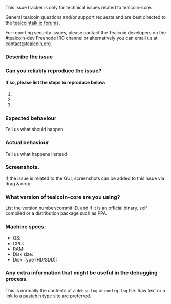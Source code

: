 <!--- Remove sections that do not apply -->

This issue tracker is only for technical issues related to tealcoin-core.

General tealcoin questions and/or support requests and are best directed to the [tealcointalk.io forums](https://tealcointalk.io/).

For reporting security issues, please contact the Tealcoin developers on the #tealcoin-dev Freenode IRC channel or alternatively you can email us at contact@tealcoin.org.

### Describe the issue

### Can you reliably reproduce the issue?
#### If so, please list the steps to reproduce below:
1.
2.
3.

### Expected behaviour
Tell us what should happen

### Actual behaviour
Tell us what happens instead

### Screenshots.
If the issue is related to the GUI, screenshots can be added to this issue via drag & drop.

### What version of tealcoin-core are you using?
List the version number/commit ID, and if it is an official binary, self compiled or a distribution package such as PPA.

### Machine specs:
- OS:
- CPU:
- RAM:
- Disk size:
- Disk Type (HD/SDD):

### Any extra information that might be useful in the debugging process.
This is normally the contents of a `debug.log` or `config.log` file. Raw text or a link to a pastebin type site are preferred.
